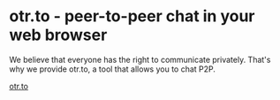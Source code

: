 # otr.to - peer-to-peer chat in your web browser

We believe that everyone has the right to communicate privately. That's why we provide otr.to, a tool that allows you to chat P2P.

[otr.to](https://otr.to)
